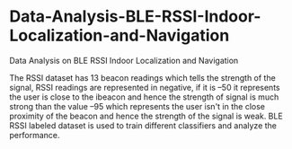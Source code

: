 # Data-Analysis-BLE-RSSI-Indoor-Localization-and-Navigation
Data Analysis on BLE RSSI Indoor Localization and Navigation


The RSSI dataset has 13 beacon readings which tells the strength of the signal, RSSI readings are represented in negative, if it is –50 it represents the user is close to the ibeacon and hence the strength of signal is much strong than the value –95 which represents the user isn't in the close proximity of the beacon and hence the strength of the signal is weak. BLE RSSI labeled dataset is used to train different classifiers and analyze the performance.
